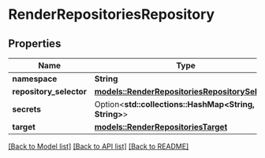 # RenderRepositoriesRepository

## Properties

Name | Type | Description | Notes
------------ | ------------- | ------------- | -------------
**namespace** | **String** |  | 
**repository_selector** | [**models::RenderRepositoriesRepositorySelector**](RenderRepositoriesRepositorySelector.md) |  | 
**secrets** | Option<**std::collections::HashMap<String, String>**> |  | [optional]
**target** | [**models::RenderRepositoriesTarget**](RenderRepositoriesTarget.md) |  | 

[[Back to Model list]](../README.md#documentation-for-models) [[Back to API list]](../README.md#documentation-for-api-endpoints) [[Back to README]](../README.md)


